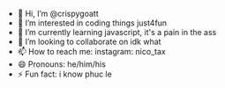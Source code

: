 - 👋 Hi, I’m @crispygoatt
- 👀 I’m interested in coding things just4fun
- 🌱 I’m currently learning javascript, it's a pain in the ass 
- 💞️ I’m looking to collaborate on idk what
- 📫 How to reach me: instagram: nico_tax
- 😄 Pronouns: he/him/his
- ⚡ Fun fact: i know phuc le

<!---
crispygoatt/crispygoatt is a ✨ special ✨ repository because its `README.md` (this file) appears on your GitHub profile.
You can click the Preview link to take a look at your changes.
--->
